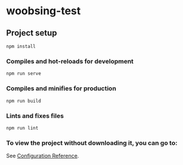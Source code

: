 # woobsing-test

## Project setup
```
npm install
```

### Compiles and hot-reloads for development
```
npm run serve
```

### Compiles and minifies for production
```
npm run build
```

### Lints and fixes files
```
npm run lint
```

### To view the project without downloading it, you can go to:
See [Configuration Reference](https://thunderous-speculoos-8c57b1.netlify.app).
